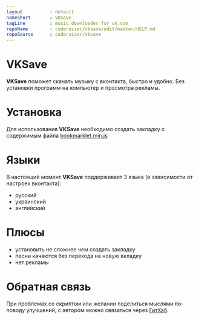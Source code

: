 ```yaml
---
layout          : default
nameShort       : VKSave
tagLine         : music downloader for vk.com
repoName        : coderaiser/vksave/edit/master/HELP.md
repoSource      : coderaiser/vksave
---
```


VKSave
======

**VKSave** поможет скачать музыку с вконтакта, быстро и удобно.
Без установки программ на компьютер и просмотра рекламы.

Установка
========
Для использования **VKSave** необходимо создать закладку
с содержимым файла [bookmarklet.min.js](https://github.com/coderaiser/vksave/blob/master/min/bookmarklet.min.js)

Языки
========
В настоящий момент **VKSave** поддерживает 3 языка (в зависимости от настроек вконтакта):
- русский
- украинский
- английский

Плюсы
========
- установить не сложнее чем создать закладку
- песни качаются без перехода на новую вкладку
- нет рекламы

Обратная связь
========
При проблемах со скриптом или желании поделиться мыслями по-поводу улучшений,
с автором можно связаться через [ГитХаб](https://github.com/coderaiser/vksave/issues).
